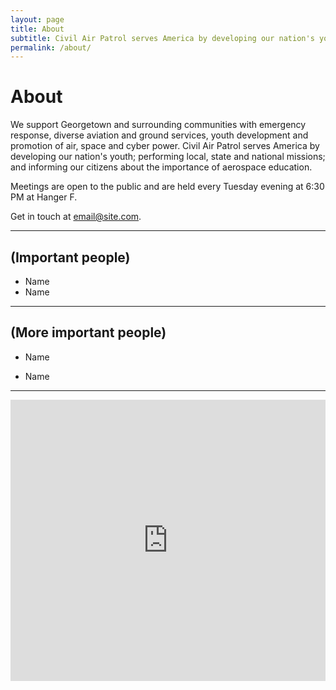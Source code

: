 ```yaml
---
layout: page
title: About
subtitle: Civil Air Patrol serves America by developing our nation's youth; performing local, state and national missions; and informing our citizens about the importance of aerospace education. Meetings are open to the public and are held every Tuesday evening at 6:30 PM at Hanger F.
permalink: /about/
---
```

# About

We support Georgetown and surrounding communities with emergency response, diverse aviation and ground services, youth development and promotion of air, space and cyber power. Civil Air Patrol serves America by developing our nation's youth; performing local, state and national missions; and informing our citizens about the importance of aerospace education.

Meetings are open to the public and are held every Tuesday evening at 6:30 PM at Hanger F.

Get in touch at [email@site.com](null).

---

## (Important people)

* Name
* Name

---

## (More important people)

* Name

* Name

---

<iframe src="https://www.google.com/maps/embed?pb=!1m18!1m12!1m3!1d3431.29676576379!2d-97.67581698486973!3d30.681925281654824!2m3!1f0!2f0!3f0!3m2!1i1024!2i768!4f13.1!3m3!1m2!1s0x864529dd46a35ea1%3A0xfb503ce8167d2c44!2sGeorgetown+Municipal+Airport!5e0!3m2!1sen!2sus!4v1476380146141" width="100%"" height="450" frameborder="0" style="border:0" allowfullscreen></iframe>
